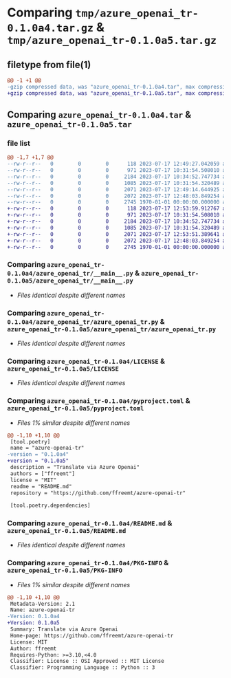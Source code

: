 # Comparing `tmp/azure_openai_tr-0.1.0a4.tar.gz` & `tmp/azure_openai_tr-0.1.0a5.tar.gz`

## filetype from file(1)

```diff
@@ -1 +1 @@
-gzip compressed data, was "azure_openai_tr-0.1.0a4.tar", max compression
+gzip compressed data, was "azure_openai_tr-0.1.0a5.tar", max compression
```

## Comparing `azure_openai_tr-0.1.0a4.tar` & `azure_openai_tr-0.1.0a5.tar`

### file list

```diff
@@ -1,7 +1,7 @@
--rw-r--r--   0        0        0      118 2023-07-17 12:49:27.042059 azure_openai_tr-0.1.0a4/azure_openai_tr/__init__.py
--rw-r--r--   0        0        0      971 2023-07-17 10:31:54.508010 azure_openai_tr-0.1.0a4/azure_openai_tr/__main__.py
--rw-r--r--   0        0        0     2184 2023-07-17 10:34:52.747734 azure_openai_tr-0.1.0a4/azure_openai_tr/azure_openai_tr.py
--rw-r--r--   0        0        0     1085 2023-07-17 10:31:54.320489 azure_openai_tr-0.1.0a4/LICENSE
--rw-r--r--   0        0        0     2071 2023-07-17 12:49:14.644925 azure_openai_tr-0.1.0a4/pyproject.toml
--rw-r--r--   0        0        0     2072 2023-07-17 12:48:03.849254 azure_openai_tr-0.1.0a4/README.md
--rw-r--r--   0        0        0     2745 1970-01-01 00:00:00.000000 azure_openai_tr-0.1.0a4/PKG-INFO
+-rw-r--r--   0        0        0      118 2023-07-17 12:53:59.912767 azure_openai_tr-0.1.0a5/azure_openai_tr/__init__.py
+-rw-r--r--   0        0        0      971 2023-07-17 10:31:54.508010 azure_openai_tr-0.1.0a5/azure_openai_tr/__main__.py
+-rw-r--r--   0        0        0     2184 2023-07-17 10:34:52.747734 azure_openai_tr-0.1.0a5/azure_openai_tr/azure_openai_tr.py
+-rw-r--r--   0        0        0     1085 2023-07-17 10:31:54.320489 azure_openai_tr-0.1.0a5/LICENSE
+-rw-r--r--   0        0        0     2071 2023-07-17 12:53:51.389641 azure_openai_tr-0.1.0a5/pyproject.toml
+-rw-r--r--   0        0        0     2072 2023-07-17 12:48:03.849254 azure_openai_tr-0.1.0a5/README.md
+-rw-r--r--   0        0        0     2745 1970-01-01 00:00:00.000000 azure_openai_tr-0.1.0a5/PKG-INFO
```

### Comparing `azure_openai_tr-0.1.0a4/azure_openai_tr/__main__.py` & `azure_openai_tr-0.1.0a5/azure_openai_tr/__main__.py`

 * *Files identical despite different names*

### Comparing `azure_openai_tr-0.1.0a4/azure_openai_tr/azure_openai_tr.py` & `azure_openai_tr-0.1.0a5/azure_openai_tr/azure_openai_tr.py`

 * *Files identical despite different names*

### Comparing `azure_openai_tr-0.1.0a4/LICENSE` & `azure_openai_tr-0.1.0a5/LICENSE`

 * *Files identical despite different names*

### Comparing `azure_openai_tr-0.1.0a4/pyproject.toml` & `azure_openai_tr-0.1.0a5/pyproject.toml`

 * *Files 1% similar despite different names*

```diff
@@ -1,10 +1,10 @@
 [tool.poetry]
 name = "azure-openai-tr"
-version = "0.1.0a4"
+version = "0.1.0a5"
 description = "Translate via Azure Openai"
 authors = ["ffreemt"]
 license = "MIT"
 readme = "README.md"
 repository = "https://github.com/ffreemt/azure-openai-tr"
 
 [tool.poetry.dependencies]
```

### Comparing `azure_openai_tr-0.1.0a4/README.md` & `azure_openai_tr-0.1.0a5/README.md`

 * *Files identical despite different names*

### Comparing `azure_openai_tr-0.1.0a4/PKG-INFO` & `azure_openai_tr-0.1.0a5/PKG-INFO`

 * *Files 1% similar despite different names*

```diff
@@ -1,10 +1,10 @@
 Metadata-Version: 2.1
 Name: azure-openai-tr
-Version: 0.1.0a4
+Version: 0.1.0a5
 Summary: Translate via Azure Openai
 Home-page: https://github.com/ffreemt/azure-openai-tr
 License: MIT
 Author: ffreemt
 Requires-Python: >=3.10,<4.0
 Classifier: License :: OSI Approved :: MIT License
 Classifier: Programming Language :: Python :: 3
```

